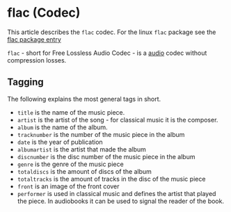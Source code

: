 # flac (Codec)

This article describes the `flac` codec.
For the linux `flac` package see the
[flac package entry](./linux/flac_(package).md)

`flac` - short for Free Lossless Audio Codec - is a [audio](./audio.md) codec
without compression losses.

## Tagging

The following explains the most general tags in short.

- `title` is the name of the music piece.
- `artist` is the artist of the song - for classical music it is the composer.
- `album` is the name of the album.
- `tracknumber` is the number of the music piece in the album
- `date` is the year of publication
- `albumartist` is the artist that made the album
- `discnumber` is the disc number of the music piece in the album
- `genre` is the genre of the music piece
- `totaldiscs` is the amount of discs of the album
- `totaltracks` is the amount of tracks in the disc of the music piece
- `front` is an image of the front cover
- `performer` is used in classical music and defines the artist that
  played the piece. In audiobooks it can be used to signal the reader of the
  book.
